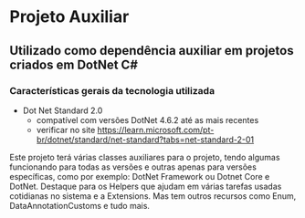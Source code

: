 # Projeto Auxiliar
  ## Utilizado como dependência auxiliar em projetos criados em DotNet C#
  ### Características gerais da tecnologia utilizada
- Dot Net Standard 2.0
  - compatível com versões DotNet 4.6.2 até as mais recentes
  - verificar no site https://learn.microsoft.com/pt-br/dotnet/standard/net-standard?tabs=net-standard-2-01
  
Este projeto terá várias classes auxiliares para o projeto, tendo algumas funcionando para todas as versões e outras apenas para versões específicas, como por exemplo: DotNet Framework ou Dotnet Core e DotNet.
Destaque para os Helpers que ajudam em várias tarefas usadas cotidianas no sistema e a Extensions. Mas tem outros recursos como Enum, DataAnnotationCustoms e tudo mais.
